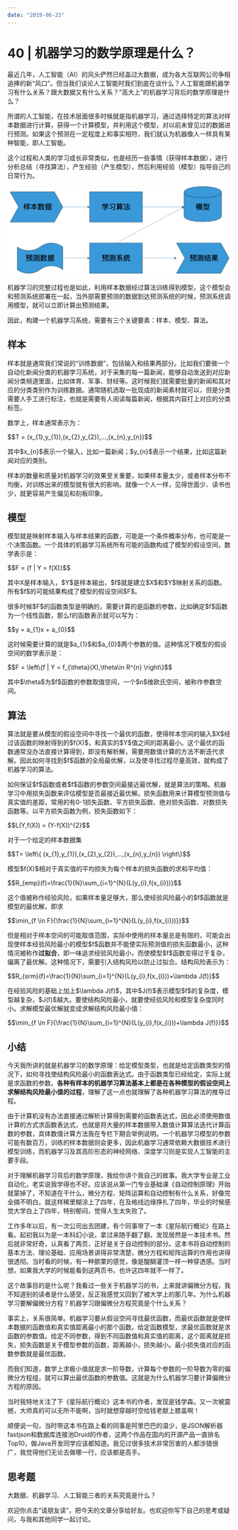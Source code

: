 ```yaml
---
date: "2019-06-23"
---  
```

      
# 40 | 机器学习的数学原理是什么？
最近几年，人工智能（AI）的风头俨然已经盖过大数据，成为各大互联网公司争相追捧的新“风口”。但当我们谈论人工智能时我们到底在谈什么？人工智能跟机器学习有什么关系？跟大数据又有什么关系？“高大上”的机器学习背后的数学原理是什么？

所谓的人工智能，在技术层面很多时候就是指机器学习，通过选择特定的算法对样本数据进行计算，获得一个计算模型，并利用这个模型，对以前未曾见过的数据进行预测。如果这个预测在一定程度上和事实相符，我们就认为机器像人一样具有某种智能，即人工智能。

这个过程和人类的学习成长非常类似，也是经历一些事情（获得样本数据），进行分析总结（寻找算法），产生经验（产生模型），然后利用经验（模型）指导自己的日常行为。

![](./httpsstatic001geekbangorgresourceimage3e903e00f3a124580a21b7cbccf8afcaed90.png)

机器学习的完整过程也是如此，利用样本数据经过算法训练得到模型，这个模型会和预测系统部署在一起，当外部需要预测的数据到达预测系统的时候，预测系统调用模型，就可以立即计算出预测结果。

因此，构建一个机器学习系统，需要有三个关键要素：样本、模型、算法。

## 样本

样本就是通常我们常说的“训练数据”，包括输入和结果两部分。比如我们要做一个自动化新闻分类的机器学习系统，对于采集的每一篇新闻，能够自动发送到对应新闻分类频道里面，比如体育、军事、财经等。这时候我们就需要批量的新闻和其对应的分类类别作为训练数据。通常随机选取一批现成的新闻素材就可以，但是分类需要人手工进行标注，也就是需要有人阅读每篇新闻，根据其内容打上对应的分类标签。

<!-- [[[read_end]]] -->

数学上，样本通常表示为：

\$\$T = \(x\_\{1\},y\_\{1\}\),\(x\_\{2\},y\_\{2\}\),…,\(x\_\{n\},y\_\{n\}\)\$\$

其中\$x\_\{n\}\$表示一个输入，比如一篇新闻；\$y\_\{n\}\$表示一个结果，比如这篇新闻对应的类别。

样本的数量和质量对机器学习的效果至关重要，如果样本量太少，或者样本分布不均衡，对训练出来的模型就有很大的影响。就像一个人一样，见得世面少、读书也少，就更容易产生偏见和刻板印象。

## 模型

模型就是映射样本输入与样本结果的函数，可能是一个条件概率分布，也可能是一个决策函数。一个具体的机器学习系统所有可能的函数构成了模型的假设空间，数学表示是：

\$\$F = \{f | Y = f\(X\)\}\$\$

其中X是样本输入，\$Y\$是样本输出，\$f\$就是建立\$X\$和\$Y\$映射关系的函数。所有\$f\$的可能结果构成了模型的假设空间\$F\$。

很多时候\$F\$的函数类型是明确的，需要计算的是函数的参数，比如确定\$f\$函数为一个线性函数，那么f的函数表示就可以写为：

\$\$y = a\_\{1\}x + a\_\{0\}\$\$

这时候需要计算的就是\$a\_\{1\}\$和\$a\_\{0\}\$两个参数的值。这种情况下模型的假设空间的数学表示是：

\$\$F = \\left\\\{f | Y = f\_\{\\theta\}\(X\),\\theta\\in R\^\{n\} \\right\\\}\$\$

其中\$\\theta\$为\$f\$函数的参数取值空间，一个\$n\$维欧氏空间，被称作参数空间。

## 算法

算法就是要从模型的假设空间中寻找一个最优的函数，使得样本空间的输入\$X\$经过该函数的映射得到的\$f\(X\)\$，和真实的\$Y\$值之间的距离最小。这个最优的函数通常没办法直接计算得到，即没有解析解，需要用数值计算的方法不断迭代求解。因此如何寻找到\$f\$函数的全局最优解，以及使寻找过程尽量高效，就构成了机器学习的算法。

如何保证\$f\$函数或者\$f\$函数的参数空间最接近最优解，就是算法的策略。机器学习中用损失函数来评估模型是否最接近最优解。损失函数用来计算模型预测值与真实值的差距，常用的有0-1损失函数、平方损失函数、绝对损失函数、对数损失函数等。以平方损失函数为例，损失函数如下：

\$\$L\(Y,f\(X\)\) = \(Y-f\(X\)\)\^\{2\}\$\$

对于一个给定的样本数据集

\$\$T= \\left\\\{ \(x\_\{1\},y\_\{1\}\),\(x\_\{2\},y\_\{2\}\),…,\(x\_\{n\},y\_\{n\}\) \\right\\\}\$\$

模型\$f\(X\)\$相对于真实值的平均损失为每个样本的损失函数的求和平均值：

\$\$R\_\{emp\}\(f\)=\\frac\{1\}\{N\}\\sum\_\{i=1\}\^\{N\}\{L\(y\_\{i\},f\(x\_\{i\}\)\)\}\$\$

这个值被称作经验风险，如果样本量足够大，那么使经验风险最小的\$f\$函数就是模型的最优解，即求

\$\$\\min\_\{f \\in F\}\{\\frac\{1\}\{N\}\\sum\_\{i=1\}\^\{N\}\{L\(y\_\{i\},f\(x\_\{i\}\)\)\}\}\$\$

但是相对于样本空间的可能取值范围，实际中使用的样本量总是有限的，可能会出现使样本经验风险最小的模型\$f\$函数并不能使实际预测值的损失函数最小，这种情况被称作**过拟合**，即一味追求经验风险最小，而使模型\$f\$函数变得过于复杂，偏离了最优解。这种情况下，需要引入结构风险以防止过拟合。结构风险表示为：

\$\$R\_\{srm\}\(f\)=\\frac\{1\}\{N\}\\sum\_\{i=1\}\^\{N\}\{L\(y\_\{i\},f\(x\_\{i\}\)\)+\\lambda J\(f\)\}\$\$

在经验风险的基础上加上\$\\lambda J\(f\)\$，其中\$J\(f\)\$表示模型\$f\$的复杂度，模型越复杂，\$J\(f\)\$越大。要使结构风险最小，就要使经验风险和模型复杂度同时小。求解模型最优解就变成求解结构风险最小值：

\$\$\\min\_\{f \\in F\}\{\\frac\{1\}\{N\}\\sum\_\{i=1\}\^\{N\}\{L\(y\_\{i\},f\(x\_\{i\}\)\)+\\lambda J\(f\)\}\}\$\$

## 小结

今天我所讲的就是机器学习的数学原理：给定模型类型，也就是给定函数类型的情况下，如何寻找使结构风险最小的函数表达式。由于函数类型已经给定，实际上就是求函数的参数。**各种有样本的机器学习算法基本上都是在各种模型的假设空间上求解结构风险最小值的过程**，理解了这一点也就理解了各种机器学习算法的推导过程。

由于计算机没有办法直接通过解析计算得到需要的函数表达式，因此必须使用数值计算的方式求函数表达式，也就是将大量的样本数据带入数值计算算法迭代计算函数的参数，具体数值计算方法我在专栏下期会举例说明。一个机器学习模型的参数可能有数百万，训练的样本数据则会更多，因此机器学习通常依赖大数据技术进行模型训练，而机器学习及其高阶形态的神经网络、深度学习则是实现人工智能的主要手段。

对于理解机器学习背后的数学原理，我给你讲个我自己的故事。我大学专业是工业自动化，老实说我学得也不好。应该说从第一门专业基础课《自动控制原理》开始就蒙掉了，不知道在干什么，微分方程、矩阵运算和自动控制有什么关系，好像完全搞不明白。就这样稀里糊涂上了四年，在及格线边缘挣扎了四年，毕业的时候感觉大学白上了四年，特别郁闷，觉得人生太失败了。

工作多年以后，有一次公司出去团建，有个同事带了一本《星际航行概论》在路上看。起初我以为是一本科幻小说，拿过来随手翻了翻，发现居然是一本技术书。然后就非常好奇，认真看了两页，正好是关于自动控制的部分。这本书将自动控制的基本方法、理论基础、应用场景讲得非常清楚，微分方程和矩阵运算的作用也讲得很透彻。当时看的时候，有一种颤栗的感觉，像是醍醐灌顶一样一种穿透感。当时想，如果我大学的时候能看到这两页书，也许这四年就不一样了。

这个故事目的是什么呢？我看过一些关于机器学习的书，上来就讲偏微分方程，我不知道别的读者是什么感受，反正我感觉又回到了被大学上的那几年。为什么机器学习要解偏微分方程？机器学习跟偏微分方程究竟是个什么关系？

事实上，关系很简单。机器学习要从假设空间寻找最优函数，而最优函数就是使样本数据的函数值和真实值距离最小的那个函数。给定函数模型，求最优函数就是求函数的参数值。给定不同参数，得到不同函数值和真实值的距离，这个距离就是损失，损失函数是关于模型参数的函数，距离越小，损失越小。最小损失值对应的函数参数就是最优函数。

而我们知道，数学上求极小值就是求一阶导数，计算每个参数的一阶导数为零的偏微分方程组，就可以算出最优函数的参数值。这就是为什么机器学习要计算偏微分方程的原因。

当时我特地关注了下《星际航行概论》这本书的作者，发现是钱学森。又一次被震撼，大师真的可以无所不能啊，当时就想穿越时空给钱老献上膝盖啊！

顺便说一句，当时带这本书在路上看的同事是阿里巴巴的温少，是JSON解析器fastjson和数据库连接池Druid的作者，这两个作品在国内的开源产品一直排名Top10，做Java开发同学应该都知道。我见过很多技术非常厉害的人都涉猎很广，我觉得他们无论去做哪一行，应该都是高手。

## 思考题

大数据、机器学习、人工智能三者的关系究竟是什么？

欢迎你点击“请朋友读”，把今天的文章分享给好友。也欢迎你写下自己的思考或疑问，与我和其他同学一起讨论。